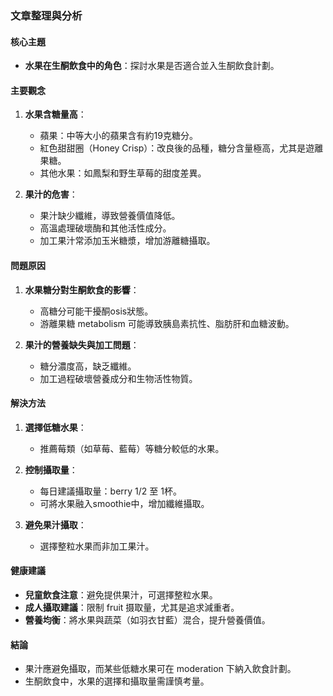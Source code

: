 ### 文章整理與分析

#### 核心主題
- **水果在生酮飲食中的角色**：探討水果是否適合並入生酮飲食計劃。

#### 主要觀念
1. **水果含糖量高**：
   - 蘋果：中等大小的蘋果含有約19克糖分。
   - 紅色甜甜圈（Honey Crisp）：改良後的品種，糖分含量極高，尤其是遊離果糖。
   - 其他水果：如鳳梨和野生草莓的甜度差異。

2. **果汁的危害**：
   - 果汁缺少纖維，導致營養價值降低。
   - 高溫處理破壞酶和其他活性成分。
   - 加工果汁常添加玉米糖漿，增加游離糖攝取。

#### 問題原因
1. **水果糖分對生酮飲食的影響**：
   - 高糖分可能干擾酮osis狀態。
   - 游離果糖 metabolism 可能導致胰島素抗性、脂肪肝和血糖波動。

2. **果汁的營養缺失與加工問題**：
   - 糖分濃度高，缺乏纖維。
   - 加工過程破壞營養成分和生物活性物質。

#### 解決方法
1. **選擇低糖水果**：
   - 推薦莓類（如草莓、藍莓）等糖分較低的水果。

2. **控制攝取量**：
   - 每日建議攝取量：berry 1/2 至 1杯。
   - 可將水果融入smoothie中，增加纖維攝取。

3. **避免果汁攝取**：
   - 選擇整粒水果而非加工果汁。

#### 健康建議
- **兒童飲食注意**：避免提供果汁，可選擇整粒水果。
- **成人攝取建議**：限制 fruit 摄取量，尤其是追求減重者。
- **營養均衡**：將水果與蔬菜（如羽衣甘藍）混合，提升營養價值。

#### 結論
- 果汁應避免攝取，而某些低糖水果可在 moderation 下納入飲食計劃。
- 生酮飲食中，水果的選擇和攝取量需謹慎考量。
